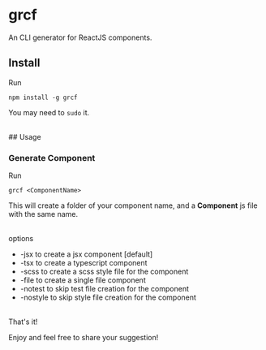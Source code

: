 # grcf

An CLI generator for ReactJS components.
<br>

## Install

Run

`npm install -g grcf`

You may need to `sudo` it.

<br>
## Usage

### Generate Component

Run

`grcf <ComponentName>`

This will create a folder of your component name, and a **Component** js file with the same name.

<br>
options
<br>
<ul>
<li>-jsx to create a jsx component [default]</li>
<li>-tsx to create a typescript component</li>
<li>-scss to create a scss style file for the component</li>
<li>-file to create a single file component</li>
<li>-notest to skip test file creation for the component</li>
<li>-nostyle to skip style file creation for the component</li>
</ul>
<br>
That's it!

Enjoy and feel free to share your suggestion!
